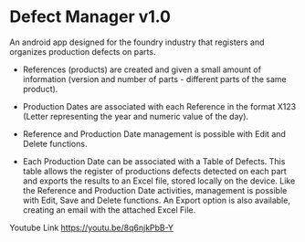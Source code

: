 # Defect Manager v1.0

An android app designed for the foundry industry that registers and organizes production defects on parts.

- References (products) are created and given a small amount of information (version and number of parts - different parts of the same product). 

- Production Dates are associated with each Reference in the format X123 (Letter representing the year and numeric value of the day).

- Reference and Production Date management is possible with Edit and Delete functions.

- Each Production Date can be associated with a Table of Defects. This table allows the register of productions defects detected on each part 
and exports the results to an Excel file, stored locally on the device. Like the Reference and Production Date activities, management is possible
with Edit, Save and Delete functions. An Export option is also available, creating an email with the attached Excel File.

Youtube Link
https://youtu.be/8q6njkPbB-Y
